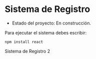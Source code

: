 <h1> Sistema de Registro</h1>

- Estado del proyecto: En construcción.

Para ejecutar el sistema debes escribir:

```npm install react```

Sistema de Registro 2
